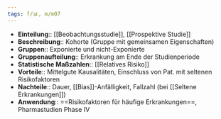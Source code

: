 ```yaml
---
tags: f/📊, m/m07
---
```

- **Einteilung**:: [[Beobachtungsstudie]], [[Prospektive Studie]]
- **Beschreibung**:: Kohorte (Gruppe mit gemeinsamen Eigenschaften)
- **Gruppen**:: Exponierte und nicht-Exponierte
- **Gruppenaufteilung**:: Erkrankung am Ende der Studienperiode
- **Statistische Maßzahlen**:: [[Relatives Risiko]]
- **Vorteile**:: Mittelgute Kausalitäten, Einschluss von Pat. mit seltenen Risikofaktoren
- **Nachteile**:: Dauer, [[Bias]]-Anfälligkeit, Fallzahl (bei [[Seltene Erkrankungen]])
- **Anwendung**:: ==Risikofaktoren für häufige Erkrankungen==, Pharmastudien Phase IV